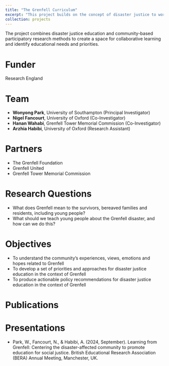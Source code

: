 ```yaml
---
title: "The Grenfell Curriculum"
excerpt: "This project builds on the concept of disaster justice to work with members of the Grenfell Tower fire community (survivors, bereaved families and residents) in London to co-construct priorities and approaches for disaster justice education for future generations. <br/><br/><img src='/images/grenfell.jpg' width='350'>"
collection: projects
---
```


The project combines disaster justice education and community-based participatory research methods to create a space for collaborative learning and identify educational needs and priorities.

# Funder <br/>
Research England

# Team <br/>
* **Wonyong Park**, University of Southampton (Principal Investigator) <br/>
* **Nigel Fancourt**, University of Oxford (Co-Investigator) <br/>
* **Hanan Wahabi**, Grenfell Tower Memorial Commission (Co-Investigator) <br/>
* **Arzhia Habibi**, University of Oxford (Research Assistant) <br/>

# Partners  <br/>
* The Grenfell Foundation
* Grenfell United
* Grenfell Tower Memorial Commission

# Research Questions  <br/>
* What does Grenfell mean to the survivors, bereaved families and residents, including young people?
* What should we teach young people about the Grenfell disaster, and how can we do this?

# Objectives  <br/>
* To understand the community’s experiences, views, emotions and hopes related to Grenfell
* To develop a set of priorities and approaches for disaster justice education in the context of Grenfell
* To produce actionable policy recommendations for disaster justice education in the context of Grenfell

# Publications <br/>

# Presentations <br/>
* Park, W., Fancourt, N., & Habibi, A. (2024, September). Learning from Grenfell: Centering the disaster-affected community to promote education for social justice. British Educational Research Association (BERA) Annual Meeting, Manchester, UK.
